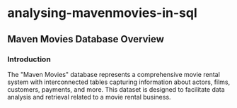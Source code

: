 # analysing-mavenmovies-in-sql
## Maven Movies Database Overview
### Introduction
The "Maven Movies" database represents a comprehensive movie rental system with interconnected tables capturing information about actors, films, customers, payments, and more. This dataset is designed to facilitate data analysis and retrieval related to a movie rental business.

